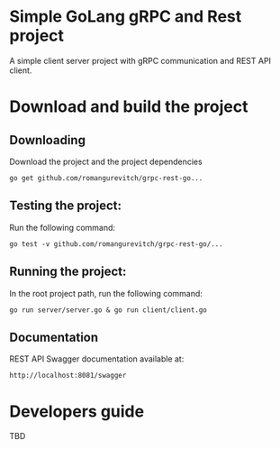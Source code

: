 # Simple GoLang gRPC and Rest project 
A simple client server project with gRPC communication and REST API client. 

# Download and build the project  

## Downloading 
Download the project and the project dependencies

`go get github.com/romangurevitch/grpc-rest-go...`

## Testing the project:
Run the following command:

`go test -v github.com/romangurevitch/grpc-rest-go/...`
## Running the project:
In the root project path, run the following command:

`go run server/server.go & go run client/client.go`

## Documentation 
REST API Swagger documentation available at:

`http://localhost:8081/swagger`

# Developers guide
TBD
